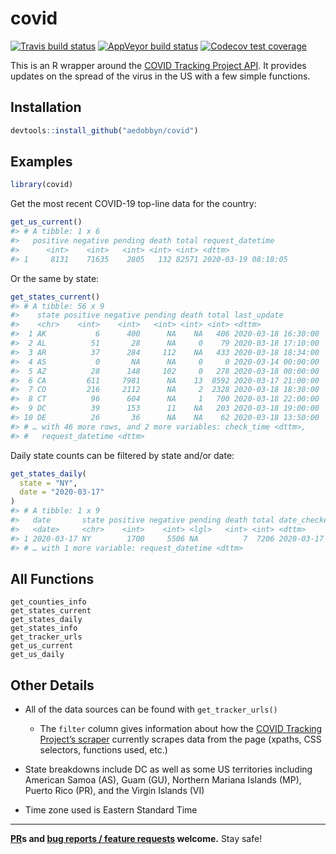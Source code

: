 
# covid

<!-- badges: start -->

[![Travis build
status](https://travis-ci.org/aedobbyn/covid.svg?branch=master)](https://travis-ci.org/aedobbyn/covid)
[![AppVeyor build
status](https://ci.appveyor.com/api/projects/status/github/aedobbyn/covid?branch=master&svg=true)](https://ci.appveyor.com/project/aedobbyn/covid)
[![Codecov test
coverage](https://codecov.io/gh/aedobbyn/covid/branch/master/graph/badge.svg)](https://codecov.io/gh/aedobbyn/covid?branch=master)
<!-- badges: end -->

This is an R wrapper around the [COVID Tracking Project
API](https://covidtracking.com/api/). It provides updates on the spread
of the virus in the US with a few simple functions.

## Installation

``` r
devtools::install_github("aedobbyn/covid")
```

## Examples

``` r
library(covid)
```

Get the most recent COVID-19 top-line data for the country:

``` r
get_us_current()
#> # A tibble: 1 x 6
#>   positive negative pending death total request_datetime   
#>      <int>    <int>   <int> <int> <int> <dttm>             
#> 1     8131    71635    2805   132 82571 2020-03-19 08:18:05
```

Or the same by state:

``` r
get_states_current()
#> # A tibble: 56 x 9
#>    state positive negative pending death total last_update        
#>    <chr>    <int>    <int>   <int> <int> <int> <dttm>             
#>  1 AK           6      400      NA    NA   406 2020-03-18 16:30:00
#>  2 AL          51       28      NA     0    79 2020-03-18 17:10:00
#>  3 AR          37      284     112    NA   433 2020-03-18 18:34:00
#>  4 AS           0       NA      NA     0     0 2020-03-14 00:00:00
#>  5 AZ          28      148     102     0   278 2020-03-18 00:00:00
#>  6 CA         611     7981      NA    13  8592 2020-03-17 21:00:00
#>  7 CO         216     2112      NA     2  2328 2020-03-18 18:30:00
#>  8 CT          96      604      NA     1   700 2020-03-18 22:00:00
#>  9 DC          39      153      11    NA   203 2020-03-18 19:00:00
#> 10 DE          26       36      NA    NA    62 2020-03-18 13:50:00
#> # … with 46 more rows, and 2 more variables: check_time <dttm>,
#> #   request_datetime <dttm>
```

Daily state counts can be filtered by state and/or date:

``` r
get_states_daily(
  state = "NY", 
  date = "2020-03-17"
)
#> # A tibble: 1 x 9
#>   date       state positive negative pending death total date_checked       
#>   <date>     <chr>    <int>    <int> <lgl>   <int> <int> <dttm>             
#> 1 2020-03-17 NY        1700     5506 NA          7  7206 2020-03-17 20:00:00
#> # … with 1 more variable: request_datetime <dttm>
```

## All Functions

    get_counties_info
    get_states_current
    get_states_daily
    get_states_info
    get_tracker_urls
    get_us_current
    get_us_daily

## Other Details

  - All of the data sources can be found with `get_tracker_urls()`
    
      - The `filter` column gives information about how the [COVID
        Tracking Project’s
        scraper](https://github.com/COVID19Tracking/covid-tracking)
        currently scrapes data from the page (xpaths, CSS selectors,
        functions used, etc.)

  - State breakdowns include DC as well as some US territories including
    American Samoa (AS), Guam (GU), Northern Mariana Islands (MP),
    Puerto Rico (PR), and the Virgin Islands (VI)

  - Time zone used is Eastern Standard Time

-----

**[PR](https://github.com/aedobbyn/covid/pulls)s and [bug reports /
feature requests](https://github.com/aedobbyn/covid/issues) welcome.**
Stay safe\!
